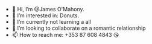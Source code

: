 - 👋 Hi, I’m @James O'Mahony.
- 👀 I’m interested in: Donuts.
- 🌱 I’m currently not learning a all
- 💞️ I’m looking to collaborate on a romantic relationship
- 📫 How to reach me: +353 87 608 4843 😘

<!---
James-O-Mahony-9-11/James-O-Mahony-9-11 is a ✨ special ✨ repository because its `README.md` (this file) appears on your GitHub profile.
You can click the Preview link to take a look at your changes.
--->

